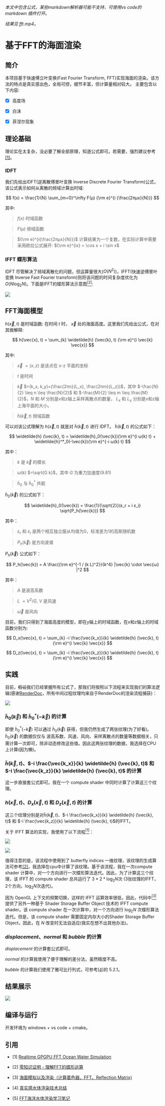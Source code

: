 *本文中包含公式，某些markdown解析器可能不支持，可使用vs code的 markdown 插件打开。*

*结果见 fft.mp4。*

# 基于FFT的海面渲染

## 简介
本项目基于快速傅立叶变换(Fast Fourier Transform, FFT)实现海面的渲染。该方法的特点是真实感出色，全局可控，细节丰富，但计算量相对较大。 主要包含以下内容:

- [x] 高度场

- [x] 白沫

- [x] 菲涅尔现象

## 理论基础
理论实在太复杂，没必要了解全部原理，知道公式即可。若需要，强烈建议参考[[1]](#refer-anchor-1)。
### IDFT
我们先给出IDFT(逆离散傅里叶变换 Inverse Discrete Fourier Transform)公式，该公式表示如何从离散的频域计算出时域:

$$
f(x) = \frac{1}{N} \sum_{m=0}^\infty F(μ) {\rm e}^{i {\frac{2πμx}{N}}}
$$

其中:

> $f(x)$ 时域函数

> $F(μ)$ 频域函数

> ${\rm e}^{i{\frac{2πμx}{N}}}$ 计算结果为一个复数，在实际计算中需要采用欧拉公式展开: ${\rm e}^{ix} = \cos x + i \sin x$

### IFFT 蝶形算法
IDFT 尽管解决了频域离散化的问题，但运算量很大($O(N^2)$)，IFFT(快速逆傅里叶变换 Inverse Fast Fourier transform)则将该问题的时间复杂度优化为 $O(N \log_2N)$。下面是IFFT的蝶形算法示意图[<sup>[2]</sup>](#refer-anchor-2):

![](images/fft.jpg)

## FFT海面模型
$h(\vec{x}, t)$ 是时域函数: 在时间 $t$ 时， $\vec{x}$ 处的海面高度。这里我们先给出公式，在对其做解释:

$$
h(\vec{x}, t) = \sum_{k} \widetilde{h} (\vec{k}, t) {\rm e}^{i \vec{k} \vec{x}}
$$

其中:

> $\vec{x}$ $=(x, z)$ 是该点在 x-z 平面的坐标

> $t$ 是时间

> $\vec{k}$ $=(k_x, k_y)=(\frac{2πn}{L_x}, \frac{2πm}{L_z})$，其中 $-\frac{N}{2} \leq n \leq \frac{N}{2}$ 和 $-\frac{M}{2} \leq m \leq \frac{M}{2}$，$N$ 和 $M$ 分别是x和z轴上采样离散点的数量， $L_x$ 和 $L_y$ 分别是x和z轴上海平面的大小。

> $\widetilde{h} (\vec{k}, t)$ 频域函数

可以对该公式理解为 $h(\vec{x}, t)$ 就是对 $\widetilde{h} (\vec{k}, t)$ 进行 IDFT。 $\widetilde{h} (\vec{k}, t)$ 的公式如下：

$$
\widetilde{h} (\vec{k}, t) = \widetilde{h}_0(\vec{k}){\rm e}^{i ω(k) t} + \widetilde{h}^*_0(-\vec{k}){\rm e}^{-i ω(k) t}
$$

其中：

> $k$ 是 $\vec{k}$ 的模长

> $ω(k)$ $=\sqrt{G k}$，其中 $G$ 为重力加速度($9.81$)

> $\widetilde{h}_0$ 与 $\widetilde{h}^*_0$ 共轭

$\widetilde{h}_0(\vec{k})$ 的公式如下：

$$
\widetilde{h}_0(\vec{k}) = \frac{1}{\sqrt{2}}(ε_r + i ε_i) \sqrt{P_h(\vec{k})}
$$

其中：

> $ε_r$ 和 $ε_i$ 是两个相互独立服从均值为0，标准差为1的高斯随机数

> $P_h(\vec{k})$ 是方向波谱

$P_h(\vec{k})$ 公式如下：

$$
P_h(\vec{k}) = A \frac{{\rm e}^{-1 / (k L)^2}}{k^4} |\vec{k} \cdot \vec{ω} |^2
$$

其中：

> $A$ 是波高系数

> $L$ $=V^2 / G$, $V$ 是风速

> $\vec{ω}$ 是风向

目前，我们只得到了海面高度的模型，即在y轴上的时域函数，在x和z轴上的时域函数分别为:

$$
D_x(\vec{x}, t) = \sum_{k} -i \frac{\vec{k_x}}{k} \widetilde{h} (\vec{k}, t) {\rm e}^{i \vec{k} \vec{x}}
$$

$$
D_z(\vec{x}, t) = \sum_{k} -i \frac{\vec{k_z}}{k} \widetilde{h} (\vec{k}, t) {\rm e}^{i \vec{k} \vec{x}}
$$

## 实践
目前，~~假设~~我们已经掌握所有公式了，那我们将按照以下流程来实现我们的算法逻辑(感谢[RenderDoc](https://renderdoc.org/)，所有中间过程纹理均来自于RenderDoc的渲染流程捕获)：

![](images/progress.PNG)

### $\widetilde{h}_0(\vec{k})$ 和 $\widetilde{h}^*_0(-\vec{k})$ 的计算
即使 $\widetilde{h}^*_0(-\vec{k})$ 可以通过 $\widetilde{h}_0(\vec{k})$ 获得，但我仍然生成了两张纹理(为了好看)。$\widetilde{h}_0(\vec{k})$ 的数据仅仅与 波高系数、风速、风向、采样离散点的数量等数据相关，只需计算一次即可，除非动态修改这些值。因此这两张纹理的数据，我选择在CPU上计算(因为懒)。

### $\widetilde{h} (\vec{k}, t)$、$-i \frac{\vec{k_x}}{k} \widetilde{h} (\vec{k}, t)$ 和 $-i \frac{\vec{k_z}}{k} \widetilde{h} (\vec{k}, t)$ 的计算
这一步直接套公式即可。我在一个 compute shader 中同时计算了计算这三个纹理。

### $h(\vec{x}, t)$、$D_x(\vec{x}, t)$ 和 $D_z(\vec{x}, t)$ 的计算
这三个纹理分别是对$\widetilde{h} (\vec{k}, t)$、$-i \frac{\vec{k_x}}{k} \widetilde{h} (\vec{k}, t)$ 和 $-i \frac{\vec{k_z}}{k} \widetilde{h} (\vec{k}, t)$的IFFT。

关于 IFFT 算法的实现，我使用了以下流程[<sup>[1]</sup>](#refer-anchor-1)：

![](images/ifft_horizoncal.PNG)

![](images/ifft_vertical.PNG)

值得注意的是，该流程中使用到了 butterfly indices 一维纹理，该纹理的生成算法可参考[[2]](#refer-anchor-2)，我选择在cpu中计算了该纹理。基于该流程，我在一次compute shader 计算中，对一个方向进行一次蝶形算法迭代。因此，为了计算这三个纹理，该 IFFT 的 compute shader 总共运行了 $3 * 2 * \log_2N$次 ($3$张纹理的IFFT，$2$个方向，$\log_2N$次迭代)。

因为 OpenGL 上下文的频繁切换，这样的 IFFT 运算效率很低，因此，代码中[<sup>[3]</sup>](#refer-anchor-3)提供了另外一种基于 Shader Storage Buffer Object 技术的 IFFT compute shader。该 compute shader 在一次计算中，对一个方向进行 $\log_2N$ 次蝶形算法迭代。但是，该 compute shader 需要固定内存大小的Shader Storage Buffer Object，因此，在 $N$ 改变时无法自适应(我实在想不出其他办法)。

### $displacement$、$normal$ 和 $bubble$ 的计算
$displacement$ 的计算套公式即可。

$normal$ 的计算我使用了便于理解的差分法，虽然精度不高。

$bubble$ 的计算我们使用了雅可比行列式，可参考[[4]](#refer-anchor-4)的 5.2.1。

## 结果展示

![](images/fft.gif)


## 编译与运行
开发环境为 windows + vs code + cmake。


## 引用

<div id="refer-anchor-1"></div>

- [1] [Realtime GPGPU FFT Ocean Water Simulation](https://tore.tuhh.de/bitstream/11420/1439/1/GPGPU_FFT_Ocean_Simulation.pdf)

<div id="refer-anchor-2"></div>

- [2] [零知识证明 - 理解FFT的蝶形运算](https://zhuanlan.zhihu.com/p/277849135)

<div id="refer-anchor-3"></div>

- [3] [海面模拟以及渲染（计算着色器、FFT、Reflection Matrix)](https://blog.csdn.net/xiewenzhao123/article/details/79111004)

<div id="refer-anchor-4"></div>

- [4] [真实感水体渲染技术总结](https://zhuanlan.zhihu.com/p/95917609)

- [5] [FFT海洋水体渲染学习笔记](https://zhuanlan.zhihu.com/p/335045713)
